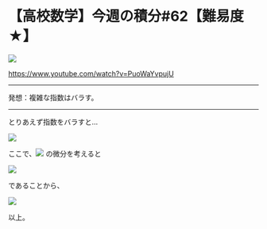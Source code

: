 # 【高校数学】今週の積分#62【難易度★】

![](https://latex.codecogs.com/gif.latex?I=\int{e^{e^x&plus;x}}dx)

https://www.youtube.com/watch?v=PuoWaYvpujU

----

発想：複雑な指数はバラす。

----

とりあえず指数をバラすと…

![](https://latex.codecogs.com/gif.latex?I=\int{e^{e^x&plus;x}}dx=\int{e^{e^x}\cdot&space;e^x}dx)

ここで、![](https://latex.codecogs.com/gif.latex?e^{e^x}) の微分を考えると

![](https://latex.codecogs.com/gif.latex?\frac{d}{dx}e^{e^x}=e^{e^x}\cdot{e^x}=e^{e^x&plus;x})

であることから、

![](https://latex.codecogs.com/gif.latex?I=\int{e^{e^x}\cdot&space;e^x}dx=e^{e^x}&plus;C)

以上。
